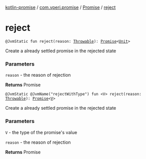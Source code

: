 [kotlin-promise](../../index.md) / [com.vperi.promise](../index.md) / [Promise](index.md) / [reject](./reject.md)

# reject

`@JvmStatic fun reject(reason: `[`Throwable`](https://kotlinlang.org/api/latest/jvm/stdlib/kotlin/-throwable/index.html)`): `[`Promise`](index.md)`<`[`Unit`](https://kotlinlang.org/api/latest/jvm/stdlib/kotlin/-unit/index.html)`>`

Create a already settled promise in the rejected state

### Parameters

`reason` - the reason of rejection

**Returns**
Promise

`@JvmStatic @JvmName("rejectWithType") fun <V> reject(reason: `[`Throwable`](https://kotlinlang.org/api/latest/jvm/stdlib/kotlin/-throwable/index.html)`): `[`Promise`](index.md)`<`[`V`](reject.md#V)`>`

Create a already settled promise in the rejected state

### Parameters

`V` - the type of the promise's value

`reason` - the reason of rejection

**Returns**
Promise

